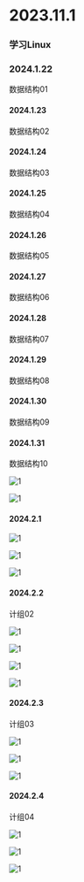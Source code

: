 # 2023.11.1

### 学习Linux

### 2024.1.22

数据结构01

#### 2024.1.23

数据结构02

#### 2024.1.24

数据结构03

#### 2024.1.25

数据结构04

#### 2024.1.26

数据结构05

#### 2024.1.27

数据结构06

#### 2024.1.28

数据结构07

#### 2024.1.29

数据结构08

#### 2024.1.30

数据结构09

#### 2024.1.31

数据结构10

![1](./039.jpg)

![1](./038.jpg)

#### 2024.2.1

![1](./040.jpg)

![1](./041.jpg)

![1](./042.jpg)

#### 2024.2.2

计组02

![1](./043.jpg)

![1](./044.jpg)

![1](./045.jpg)

![1](./046.jpg)

#### 2024.2.3

计组03

![1](./047.jpg)

![1](./048.jpg)

![1](./049.jpg)

#### 2024.2.4

计组04

![1](./050.jpg)

![1](./051.jpg)

![1](./052.jpg)
